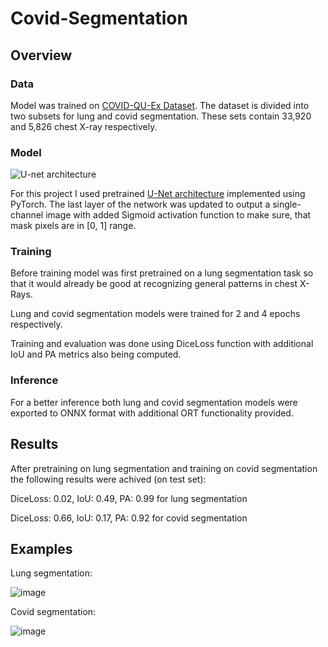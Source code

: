 # Covid-Segmentation

## Overview
### Data
Model was trained on [COVID-QU-Ex Dataset](https://www.kaggle.com/datasets/anasmohammedtahir/covidqu).
The dataset is divided into two subsets for lung and covid segmentation.
These sets contain 33,920 and 5,826 chest X-ray respectively.

### Model
![U-net architecture](https://github.com/zhixuhao/unet/blob/master/img/u-net-architecture.png)

For this project I used pretrained [U-Net architecture](https://github.com/milesial/Pytorch-UNet) implemented using PyTorch.
The last layer of the network was updated to output a single-channel image with added Sigmoid activation function to make sure, that mask pixels are in [0, 1] range.

### Training
Before training model was first pretrained on a lung segmentation task so that it would already be good at recognizing general patterns in chest X-Rays.

Lung and covid segmentation models were trained for 2 and 4 epochs respectively.

Training and evaluation was done using DiceLoss function with additional IoU and PA metrics also being computed.

### Inference
For a better inference both lung and covid segmentation models were exported to ONNX format with additional ORT functionality provided.

## Results
After pretraining on lung segmentation and training on covid segmentation the following results were achived (on test set):

DiceLoss: 0.02, IoU: 0.49, PA: 0.99 for lung segmentation

DiceLoss: 0.66, IoU: 0.17, PA: 0.92 for covid segmentation

## Examples

Lung segmentation:

![image](https://user-images.githubusercontent.com/77388859/225889998-1ff68175-72ea-4910-8190-f9ed31f8a69a.png)

Covid segmentation:

![image](https://user-images.githubusercontent.com/77388859/225889913-dba1d339-813c-44bd-9676-44d961d85d74.png)

